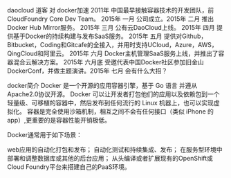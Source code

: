 daocloud 道客 对 docker加速
2011年 中国最早接触容器技术的开发团队，前CloudFoundry Core Dev Team。
2015年 一月 公司成立。2015年 二月 推出Docker Hub Mirror服务。
2015年 三月 公有云DaoCloud上线。
2015年 四月 提供基于Docker的持续构建与发布SaaS服务。
2015年 五月 提供对Github，Bitbucket，Coding和Gitcafe的全接入，并用时支持UCloud，Azure，AWS，QingCloud和阿里云。
2015年 六月 Docker主机管理SaaS服务上线，并推出了容器混合云解决方案。
2015年 六月底 受邀代表中国Docker社区参加旧金山DockerConf，并做主题演讲。2015年 七月 会有什么大招？

docker简介
Docker 是一个开源的应用容器引擎，基于 Go 语言 并遵从Apache2.0协议开源。
Docker 可以让开发者打包他们的应用以及依赖包到一个轻量级、可移植的容器中，然后发布到任何流行的 Linux 机器上，也可以实现虚拟化。
容器是完全使用沙箱机制，相互之间不会有任何接口（类似 iPhone 的 app）,更重要的是容器性能开销极低。

Docker通常用于如下场景：

web应用的自动化打包和发布；
自动化测试和持续集成、发布；
在服务型环境中部署和调整数据库或其他的后台应用；
从头编译或者扩展现有的OpenShift或Cloud Foundry平台来搭建自己的PaaS环境。

